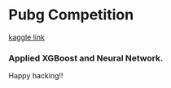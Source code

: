 # Pubg Competition
[kaggle link](https://www.kaggle.com/c/pubg-finish-placement-prediction "PUBG finish placement prediction")

### Applied XGBoost and Neural Network.
Happy hacking!!
